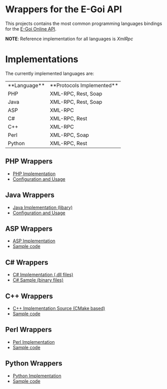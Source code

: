 Wrappers for the E-Goi API
=================================================

This projects contains the most common programming languages bindings for the [E-Goi Online API](http://www.e-goi.com/en/recursos/api/).

**NOTE**: Reference implementation for all languages is *XmlRpc*

Implementations
===============

The currently implemented languages are:

<table>
  <tr>
    <td>**Language**</td>
    <td>**Protocols Implemented**</td>
  </tr>
  <tr>
    <td>PHP</td>
    <td>XML-RPC, Rest, Soap</td>
  </tr>
  <tr>
    <td>Java</td>
    <td>XML-RPC, Rest, Soap</td>
  </tr>
  <tr>
    <td>ASP</td>
    <td>XML-RPC</td>
  </tr>
  <tr>
    <td>C#</td>
    <td>XML-RPC, Rest</td>
  </tr>
  <tr>
    <td>C++</td>
    <td>XML-RPC</td>
  </tr>
  <tr>
    <td>Perl</td>
    <td>XML-RPC, Soap</td>
  </tr>
  <tr>
    <td>Python</td>
    <td>XML-RPC, Rest</td>
  </tr>
</table>

PHP Wrappers
------------


  * [PHP Implementation](https://github.com/E-goi/e-goi-wrappers/releases/download/v0.3.1/e-goi-wrapper-php-0.3.1.zip)
  * [Configuration and Usage](foo)

Java Wrappers
---------------

  * [Java Implementation (libary)](https://github.com/E-goi/e-goi-wrappers/releases/download/v0.3.1/e-goi-wrapper-java-0.3.1.zip)
  * [Configuration and Usage](foo)

ASP Wrappers
---------------

  * [ASP Implementation](https://github.com/E-goi/e-goi-wrappers/releases/download/v0.3.1/e-goi-wrapper-asp-0.3.1.zip)
  * [Sample code](https://github.com/E-goi/e-goi-wrappers/blob/master/e-goi-wrapper-asp/example.asp)

C# Wrappers
---------------

  * [C# Implementation (.dll files)](https://github.com/E-goi/e-goi-wrappers/releases/download/v0.3.1/e-goi-wrapper-csharp-0.3.1.zip)
  * [C# Sample (binary files)](https://github.com/E-goi/e-goi-wrappers/releases/download/v0.3.1/e-goi-wrapper-csharp-0.3.1-sample-bin.zip)

C++ Wrappers
---------------

  * [C++ Implementation Source (CMake based)](foo)
  * [Sample code](https://github.com/E-goi/e-goi-wrappers/blob/master/e-goi-wrapper-perl/example.pl)
  
Perl Wrappers
---------------

  * [Perl Implementation](https://github.com/E-goi/e-goi-wrappers/releases/download/v0.3.1/e-goi-wrapper-perl-0.3.1.zip)
  * [Sample code](https://github.com/E-goi/e-goi-wrappers/blob/master/e-goi-wrapper-perl/example.pl)
  
Python Wrappers
---------------

  * [Python Implementation](https://github.com/E-goi/e-goi-wrappers/releases/download/v0.3.1/e-goi-wrapper-python-0.3.1.zip)
  * [Sample code](https://github.com/E-goi/e-goi-wrappers/blob/master/e-goi-wrapper-python/example.py)